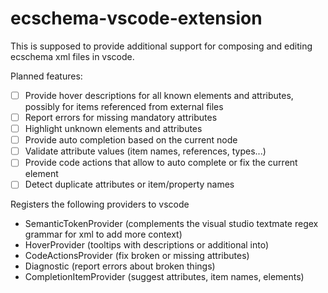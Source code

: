 # ecschema-vscode-extension

This is supposed to provide additional support for composing and editing ecschema xml files in vscode.

Planned features:
- [ ] Provide hover descriptions for all known elements and attributes, possibly for items referenced from external files
- [ ] Report errors for missing mandatory attributes
- [ ] Highlight unknown elements and attributes
- [ ] Provide auto completion based on the current node
- [ ] Validate attribute values (item names, references, types...)
- [ ] Provide code actions that allow to auto complete or fix the current element
- [ ] Detect duplicate attributes or item/property names

Registers the following providers to vscode
- SemanticTokenProvider (complements the visual studio textmate regex grammar for xml to add more context)
- HoverProvider (tooltips with descriptions or additional into)
- CodeActionsProvider (fix broken or missing attributes)
- Diagnostic (report errors about broken things)
- CompletionItemProvider (suggest attributes, item names, elements)